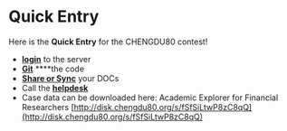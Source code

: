 # Quick Entry





Here is the **Quick Entry** for the CHENGDU80 contest!

*  [**login**](https://login.chengdu80.org) to the server
*  [**Git**](http://git.chengdu80.org) ****the code
*  [**Share or Sync**](http://disk.chengdu80.org) your DOCs
*  Call the [**helpdesk**](https://chengdu80.slack.com)
*  Case data can be downloaded here: Academic  Explorer for Financial Researchers [http://disk.chengdu80.org/s/fSfSiLtwP8zC8qQ](http://disk.chengdu80.org/s/fSfSiLtwP8zC8qQ)



